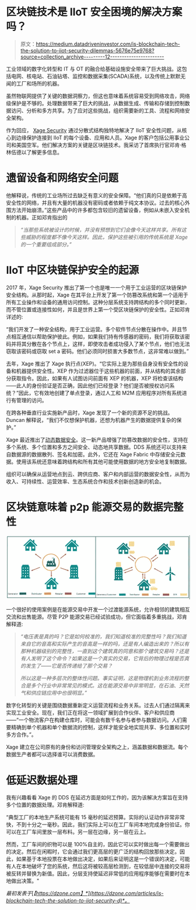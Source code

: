 # 区块链技术是 IIoT 安全困境的解决方案吗？

> 原文：<https://medium.datadriveninvestor.com/is-blockchain-tech-the-solution-to-iiot-security-dilemmas-5676e75e9768?source=collection_archive---------12----------------------->

工业领域的数字化转型和 IT 与 OT 的融合给基础设施安全带来了巨大挑战。这包括电网、核电站、石油钻塔、监控和数据采集(SCADA)系统，以及传统上默默无闻的工厂和场所的机器。

虽然物联网提供了关键的数据洞察力，但这也意味着系统容易受到网络攻击，网络级保护是不够的。处理数据带来了巨大的挑战，从数据生成、传输和存储到控制数据访问、分析和多方共享。为了应对这些挑战，组织需要新的工具、流程和网络安全架构。

作为回应， [Xage Security](https://xage.com/) 通过分散式结构独特地解决了 IIoT 安全性问题，从核心到边缘保护连接到 IIoT 的每个设备、应用和人员。Xage 的客户包括公用事业公司和美国空军。他们解决方案的关键是区块链技术。我采访了首席执行官邓肯·格林伍德以了解更多信息。

# 遗留设备和网络安全问题

他解释说，传统的工业场所过去缺乏有意义的安全保障。“他们真的只是依赖于高安全性的网络，并且有大量的机器没有密码或者依赖于纯文本协议。过去的核心外围方法开始崩溃。”这些产品中的许多都包含较旧的遗留设备，例如从未嵌入安全机制的机器。正如邓肯指出的

> *“当那些系统被设计的时候，并没有预想到它们会像今天这样共享。所有这些威胁的程度都不像今天这样。因此，保护这些被引用的传统系统是 Xage 的一个重要组成部分。”*

# IIoT 中区块链保护安全的起源

2017 年，Xage Security 推出了第一个也是唯一一个用于工业运营的区块链保护安全结构。从那时起，Xage 在其平台上开发了第一个防篡改系统和第一个适用于所有工业操作和设备的通用访问控制。这种分层系统支持跨结构的多个同时更新，而不管位置或连接性如何，并且是世界上第一个受区块链保护的安全性。正如邓肯详述的:

“我们开发了一种安全结构，用于工业运营。多个软件节点分散在操作中。并且节点相互通信以帮助保护彼此。例如，如果我们持有传感器的密码，我们将获取该密码并将其分散在各个节点上，这样，即使攻击者成功侵入了某个节点，他们也无法窃取该密码或窃取 set a 密码。他们必须同时损害大多数节点，这非常难以做到。”

去年，Xage 推出了 Xage 执行点(XEP)。“它实际上是为那些自身没有安全性的设备和机器提供安全性。XEP 作为过滤器位于这些机器的前面，并从结构的其余部分获取指令。因此，如果有人试图访问前面有 XEP 的机器，XEP 将检查该结构——此人的身份验证是否正确，因此他们已经登录？他们是否被授权访问系统？”因此，它有效地创建了单点登录，通过人工和 M2M 应用程序对所有系统进行有管理的访问。

在跨各种垂直行业实施新产品时，Xage 发现了一个新的资源不足的挑战。Duncan 解释说，“我们不仅想保护机器，还想为机器产生的数据提供复杂的保护。”

Xage 最近推出了[动态数据安全](https://www.globenewswire.com/news-release/2020/03/31/2009281/0/en/Xage-Introduces-New-Security-Offering-to-Protect-Data-Sharing-From-the-On-Site-Operation-to-the-Cloud-Across-Suppliers-Customers-and-Internal-Operations.html)。这一新产品增强了防篡改数据的安全性，支持在多个系统、多个位置和多方之间安全、动态地共享数据。DDS 系统还可以支持来自数据源的数据散列、签名和加密。此外，它还在 Xage Fabric 中存储安全元数据。使用该系统还意味着跨结构和所有其他可能使用数据的地方安全地复制数据。

组织可以确保从运营地点到云、跨供应商、客户和内部运营的数据安全性，从而为收入、可持续性、运营效率、生态系统合作和技术创新创造新的机会。

# 区块链意味着 p2p 能源交易的数据完整性

![](img/aa15188adf866186d207d8a50c47d0b9.png)

一个很好的使用案例是在能源交易中开发一个过渡能源系统，允许相邻的建筑相互交流和出售能源。尽管 P2P 能源交易已经试验成功，但它面临着多重挑战，邓肯解释道:

> *“电压表是真的吗？它是如何校准的，我们知道校准的完整性吗？我们知道来自它的音高和实际产生的音高是一样的吗，还是有人编造出来的？所以有那种机器级别的完整性，一直到这个建筑真的同意和那个建筑交易吗？还是有人发明了这个命令？如果这是一个真实的交易，它背后的物理过程是否真的发生了——它是否传递给了那个交易？*
> 
> *所以这是一种多层次的整体性问题。事实证明，这是物理机到业务流程的整合是多个行业中非常常见的模式。这在能源交易中非常明显，在石油、天然气和供应链应用中也很明显。”*

数字化转型的关键是围绕数据重新定义运营流程和业务关系。过去人们通过隔离来实现工业安全。现在，我们正在将这一领域扩展到合作伙伴、客户和供应商——“一个物流客户在构建仓库时，可能会有数千名参与者参与数据访问。人们需要精确到单个机器和单个数据流的控制，这样才能安全地实现共享、多位置和实时多方合作。”。

Xage 建立在公司原有的身份和访问管理安全架构之上，涵盖数据和数据流。每个数据生产者都可以选择谁可以消费数据。

# 低延迟数据处理

我有兴趣看看 Xage 的 DDS 在延迟方面是如何工作的，因为该解决方案旨在支持多个位置的数据处理。邓肯解释道:

“典型工厂的本地生产系统可能有 15 毫秒的延迟预算。实际的认证动作非常非常快，不到十分之一毫秒。因此，我们实际上可以在工厂车间本地完成身份验证。你可以在工厂车间里放一层布料。另一层在边缘，另一层在云上。

然而，工厂车间的织物可以是 100%自主的，因此它可以实时做出每一个需要做出的决定。然后在闲暇时，它会通过我们更高层的更广泛的结构回放那些决定。因此，如果基于本地投票在本地做出决定，如果后来证明这是一个错误的决定，可能有人在本地破坏了您的系统，然后这将被较高层检测到，在较低层中连接的交易将被反转并替换为新值。因此，分层支持使延迟非常低的应用程序能够在需要时在本地做出决策。"

*最初发表于*[*【https://dzone.com】*](https://dzone.com/articles/is-blockchain-tech-the-solution-to-iiot-security-d)*。*